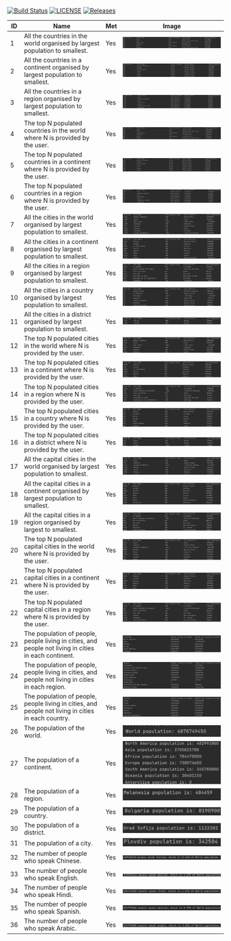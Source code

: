 [![Build Status](https://www.travis-ci.com/Carlosjr5/sem.svg?branch=master)](https://www.travis-ci.com/Carlosjr5/sem)
[![LICENSE](https://img.shields.io/github/license/Carlosjr5/sem.svg?style=flat-square)](https://github.com/Carlosjr5/sem/blob/master/LICENSE)
[![Releases](https://img.shields.io/github/release/Carlosjr5/sem/all.svg?style=flat-square)](https://github.com/Carlosjr5/sem/releases)

|         ID  |Name                           |Met                          | Image                                                                                            |
|-------------|-------------------------------|-----------------------------|--------------------------------------------------------------------------------------------------|
|1 |All the countries in the world organised by largest population to smallest.  |Yes| ![alt text](https://github.com/Carlosjr5/sem/blob/master/screenshots/id1.png) |
|2 |All the countries in a continent organised by largest population to smallest.|Yes| ![alt text](https://github.com/Carlosjr5/sem/blob/master/screenshots/id2.png)| 
|3 |All the countries in a region organised by largest population to smallest.   |Yes| ![alt text](https://github.com/Carlosjr5/sem/blob/master/screenshots/id3.png) | 
|4 |The top N populated countries in the world where N is provided by the user.  |Yes| ![alt text](https://github.com/Carlosjr5/sem/blob/master/screenshots/id4.png)|
|5 |The top N populated countries in a continent where N is provided by the user.|Yes| ![alt text](https://github.com/Carlosjr5/sem/blob/master/screenshots/id5.png)|
|6 |The top N populated countries in a region where N is provided by the user.   |Yes| ![alt text](https://github.com/Carlosjr5/sem/blob/master/screenshots/id6.png)|
|7 |All the cities in the world organised by largest population to smallest.     |Yes| ![alt text](https://github.com/Carlosjr5/sem/blob/master/screenshots/id7.png)|
|8 |All the cities in a continent organised by largest population to smallest.   |Yes| ![alt text](https://github.com/Carlosjr5/sem/blob/master/screenshots/id8.png)|
|9 |All the cities in a region organised by largest population to smallest.      |Yes| ![alt text](https://github.com/Carlosjr5/sem/blob/master/screenshots/id9.png)|
|10|All the cities in a country organised by largest population to smallest.     |Yes| ![alt text](https://github.com/Carlosjr5/sem/blob/master/screenshots/id10.png)|
|11|All the cities in a district organised by largest population to smallest.    |Yes| ![alt text](https://github.com/Carlosjr5/sem/blob/master/screenshots/id11.png)|
|12|The top N populated cities in the world where N is provided by the user.     |Yes| ![alt text](https://github.com/Carlosjr5/sem/blob/master/screenshots/id12.png)|
|13|The top N populated cities in a continent where N is provided by the user.   |Yes| ![alt text](https://github.com/Carlosjr5/sem/blob/master/screenshots/id13.png)|
|14|The top N populated cities in a region where N is provided by the user.      |Yes| ![alt text](https://github.com/Carlosjr5/sem/blob/master/screenshots/id14.png)|
|15|The top N populated cities in a country where N is provided by the user.     |Yes| ![alt text](https://github.com/Carlosjr5/sem/blob/master/screenshots/id15.png)|
|16|The top N populated cities in a district where N is provided by the user.    |Yes| ![alt text](https://github.com/Carlosjr5/sem/blob/master/screenshots/id16.png)|
|17|All the capital cities in the world organised by largest population to smallest.  |Yes| ![alt text](https://github.com/Carlosjr5/sem/blob/master/screenshots/id17.png)|
|18|All the capital cities in a continent organised by largest population to smallest.   |Yes| ![alt text](https://github.com/Carlosjr5/sem/blob/master/screenshots/id18.png)|
|19|All the capital cities in a region organised by largest to smallest.    |Yes| ![alt text](https://github.com/Carlosjr5/sem/blob/master/screenshots/id19.png)|
|20|The top N populated capital cities in the world where N is provided by the user.      |Yes| ![alt text](https://github.com/Carlosjr5/sem/blob/master/screenshots/id20.png)|
|21|The top N populated capital cities in a continent where N is provided by the user.    |Yes| ![alt text](https://github.com/Carlosjr5/sem/blob/master/screenshots/id21.png)|
|22|The top N populated capital cities in a region where N is provided by the user.  |Yes| ![alt text](https://github.com/Carlosjr5/sem/blob/master/screenshots/id22.png)|
|23|The population of people, people living in cities, and people not living in cities in each continent.  |Yes| ![alt text](https://github.com/Carlosjr5/sem/blob/master/screenshots/id23.png)|
|24|The population of people, people living in cities, and people not living in cities in each region. |Yes| ![alt text](https://github.com/Carlosjr5/sem/blob/master/screenshots/id24.png)|
|25|The population of people, people living in cities, and people not living in cities in each country. |Yes| ![alt text](https://github.com/Carlosjr5/sem/blob/master/screenshots/id25.png)|
|26|The population of the world.                                                                             |Yes| ![alt text](https://github.com/Carlosjr5/sem/blob/master/screenshots/id26.png)|
|27|The population of a continent.                                                                             |Yes| ![alt text](https://github.com/Carlosjr5/sem/blob/master/screenshots/id27.png)|
|28|The population of a region.                                                                             |Yes| ![alt text](https://github.com/Carlosjr5/sem/blob/master/screenshots/id28.png)|
|29|The population of a country.                                                                             |Yes| ![alt text](https://github.com/Carlosjr5/sem/blob/master/screenshots/id29.png)|
|30|The population of a district.                                                                             |Yes| ![alt text](https://github.com/Carlosjr5/sem/blob/master/screenshots/id30.png)|
|31|The population of a city.                                                      |Yes| ![alt text](https://github.com/Carlosjr5/sem/blob/master/screenshots/id31.png)|
|32|The number of people who speak Chinese.                                                     |Yes| ![alt text](https://github.com/Carlosjr5/sem/blob/master/screenshots/id32.png)|
|33|The number of people who speak English.                                                       |Yes| ![alt text](https://github.com/Carlosjr5/sem/blob/master/screenshots/id35.png)|
|34|The number of people who speak Hindi.                                                         |Yes| ![alt text](https://github.com/Carlosjr5/sem/blob/master/screenshots/id33.png)|
|35|The number of people who speak Spanish.                                                         |Yes| ![alt text](https://github.com/Carlosjr5/sem/blob/master/screenshots/id34.png)|
|36|The number of people who speak Arabic.                                                         |Yes| ![alt text](https://github.com/Carlosjr5/sem/blob/master/screenshots/id36.png)|
